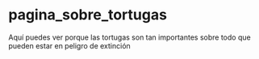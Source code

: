 # pagina_sobre_tortugas
Aquí puedes ver porque las tortugas son tan importantes sobre todo que pueden estar en peligro de extinción 
